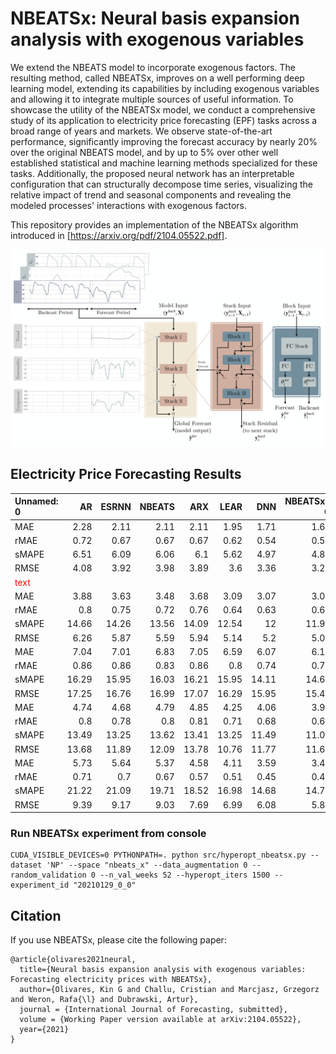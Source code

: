 # NBEATSx: Neural basis expansion analysis with exogenous variables
We extend the NBEATS model to incorporate exogenous factors. The resulting method, called NBEATSx, improves on a well performing deep learning model, extending its capabilities by including exogenous variables and allowing it to integrate multiple sources of useful information. 
To showcase the utility of the NBEATSx model, we conduct a comprehensive study of its application to electricity price forecasting (EPF) tasks across a broad range of years and markets. 
We observe state-of-the-art performance, significantly improving the forecast accuracy by nearly 20\% over the original NBEATS model, and by up to 5\% over other well established statistical and machine learning methods specialized for these tasks. Additionally, the proposed neural network has an interpretable configuration that can structurally decompose time series, visualizing the relative impact of trend and seasonal components and revealing the modeled processes' interactions with exogenous factors.

This repository provides an implementation of the NBEATSx algorithm introduced in [https://arxiv.org/pdf/2104.05522.pdf].
<div style="text-align:center">
<img src="./results/nbeatsx.png" width="700">
</div>

## Electricity Price Forecasting Results

| Unnamed: 0   |    AR |   ESRNN |   NBEATS |   ARX |   LEAR |   DNN |   NBEATSx-G |   INBEATSx-I |
|:-------------|------:|--------:|---------:|------:|-------:|------:|------------:|-------------:|
| MAE          |  2.28 |    2.11 |     2.11 |  2.11 |   1.95 |  1.71 |        1.65 |         1.68 |
| rMAE         |  0.72 |    0.67 |     0.67 |  0.67 |   0.62 |  0.54 |        0.52 |         0.53 |
| sMAPE        |  6.51 |    6.09 |     6.06 |  6.1  |   5.62 |  4.97 |        4.83 |         4.89 |
| RMSE         |  4.08 |    3.92 |     3.98 |  3.89 |   3.6  |  3.36 |        3.27 |         3.33 |
| <span style="color: red;">text</span> | | | | | | | | |
| MAE          |  3.88 |    3.63 |     3.48 |  3.68 |   3.09 |  3.07 |        3.02 |         3.01 |
| rMAE         |  0.8  |    0.75 |     0.72 |  0.76 |   0.64 |  0.63 |        0.62 |         0.62 |
| sMAPE        | 14.66 |   14.26 |    13.56 | 14.09 |  12.54 | 12    |       11.97 |        11.91 |
| RMSE         |  6.26 |    5.87 |     5.59 |  5.94 |   5.14 |  5.2  |        5.06 |         5    |
| MAE          |  7.04 |    7.01 |     6.83 |  7.05 |   6.59 |  6.07 |        6.14 |         6.17 |
| rMAE         |  0.86 |    0.86 |     0.83 |  0.86 |   0.8  |  0.74 |        0.75 |         0.75 |
| sMAPE        | 16.29 |   15.95 |    16.03 | 16.21 |  15.95 | 14.11 |       14.68 |        14.52 |
| RMSE         | 17.25 |   16.76 |    16.99 | 17.07 |  16.29 | 15.95 |       15.46 |        15.43 |
| MAE          |  4.74 |    4.68 |     4.79 |  4.85 |   4.25 |  4.06 |        3.98 |         3.97 |
| rMAE         |  0.8  |    0.78 |     0.8  |  0.81 |   0.71 |  0.68 |        0.67 |         0.67 |
| sMAPE        | 13.49 |   13.25 |    13.62 | 13.41 |  13.25 | 11.49 |       11.07 |        11.29 |
| RMSE         | 13.68 |   11.89 |    12.09 | 13.78 |  10.76 | 11.77 |       11.61 |        11.08 |
| MAE          |  5.73 |    5.64 |     5.37 |  4.58 |   4.11 |  3.59 |        3.46 |         3.37 |
| rMAE         |  0.71 |    0.7  |     0.67 |  0.57 |   0.51 |  0.45 |        0.43 |         0.42 |
| sMAPE        | 21.22 |   21.09 |    19.71 | 18.52 |  16.98 | 14.68 |       14.78 |        14.34 |
| RMSE         |  9.39 |    9.17 |     9.03 |  7.69 |   6.99 |  6.08 |        5.84 |         5.64 |


### Run NBEATSx experiment from console
```console
CUDA_VISIBLE_DEVICES=0 PYTHONPATH=. python src/hyperopt_nbeatsx.py --dataset 'NP' --space "nbeats_x" --data_augmentation 0 --random_validation 0 --n_val_weeks 52 --hyperopt_iters 1500 --experiment_id "20210129_0_0"
```

## Citation

If you use NBEATSx, please cite the following paper:

```console
@article{olivares2021neural,
  title={Neural basis expansion analysis with exogenous variables: Forecasting electricity prices with NBEATSx},
  author={Olivares, Kin G and Challu, Cristian and Marcjasz, Grzegorz and Weron, Rafa{\l} and Dubrawski, Artur},
  journal = {International Journal of Forecasting, submitted},
  volume = {Working Paper version available at arXiv:2104.05522},
  year={2021}
}
```
